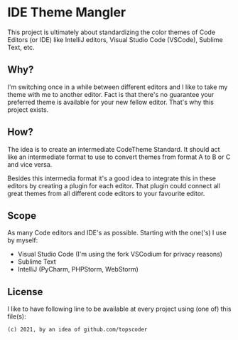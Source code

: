 # IDE Theme Mangler

This project is ultimately about standardizing the color themes of Code Editors (or IDE) like IntelliJ editors, Visual Studio Code (VSCode), Sublime Text, etc. 


## Why?

I'm switching once in a while between different editors and I like to take my theme with me to another editor. 
Fact is that there's no guarantee your preferred theme is available for your new fellow editor. That's why this project exists.


## How?

The idea is to create an intermediate CodeTheme Standard. It should act like an intermediate format 
to use to convert themes from format A to B or C and vice versa.

Besides this intermedia format it's a good idea to integrate this in these editors by creating a plugin for each editor.
That plugin could connect all great themes from all different code editors to your favourite editor.


## Scope

As many Code editors and IDE's as possible. Starting with the one('s) I use by myself:

- Visual Studio Code (I'm using the fork VSCodium for privacy reasons)
- Sublime Text
- IntelliJ (PyCharm, PHPStorm, WebStorm)


## License

I like to have following line to be available at every project using (one of) this file(s):

`(c) 2021, by an idea of github.com/topscoder`


